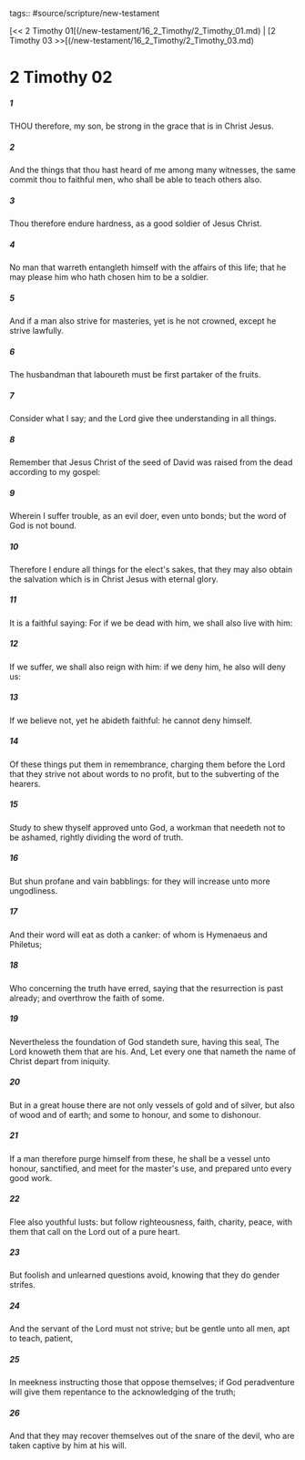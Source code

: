 tags:: #source/scripture/new-testament

[<< 2 Timothy 01[(/new-testament/16_2_Timothy/2_Timothy_01.md) | [2 Timothy 03 >>[(/new-testament/16_2_Timothy/2_Timothy_03.md)

# 2 Timothy 02

##### 1

THOU therefore, my son, be strong in the grace that is in Christ Jesus.

##### 2

And the things that thou hast heard of me among many witnesses, the same commit thou to faithful men, who shall be able to teach others also.

##### 3

Thou therefore endure hardness, as a good soldier of Jesus Christ.

##### 4

No man that warreth entangleth himself with the affairs of this life; that he may please him who hath chosen him to be a soldier.

##### 5

And if a man also strive for masteries, yet is he not crowned, except he strive lawfully.

##### 6

The husbandman that laboureth must be first partaker of the fruits.

##### 7

Consider what I say; and the Lord give thee understanding in all things.

##### 8

Remember that Jesus Christ of the seed of David was raised from the dead according to my gospel:

##### 9

Wherein I suffer trouble, as an evil doer, even unto bonds; but the word of God is not bound.

##### 10

Therefore I endure all things for the elect's sakes, that they may also obtain the salvation which is in Christ Jesus with eternal glory.

##### 11

It is a faithful saying: For if we be dead with him, we shall also live with him:

##### 12

If we suffer, we shall also reign with him: if we deny him, he also will deny us:

##### 13

If we believe not, yet he abideth faithful: he cannot deny himself.

##### 14

Of these things put them in remembrance, charging them before the Lord that they strive not about words to no profit, but to the subverting of the hearers.

##### 15

Study to shew thyself approved unto God, a workman that needeth not to be ashamed, rightly dividing the word of truth.

##### 16

But shun profane and vain babblings: for they will increase unto more ungodliness.

##### 17

And their word will eat as doth a canker: of whom is Hymenaeus and Philetus;

##### 18

Who concerning the truth have erred, saying that the resurrection is past already; and overthrow the faith of some.

##### 19

Nevertheless the foundation of God standeth sure, having this seal, The Lord knoweth them that are his. And, Let every one that nameth the name of Christ depart from iniquity.

##### 20

But in a great house there are not only vessels of gold and of silver, but also of wood and of earth; and some to honour, and some to dishonour.

##### 21

If a man therefore purge himself from these, he shall be a vessel unto honour, sanctified, and meet for the master's use, and prepared unto every good work.

##### 22

Flee also youthful lusts: but follow righteousness, faith, charity, peace, with them that call on the Lord out of a pure heart.

##### 23

But foolish and unlearned questions avoid, knowing that they do gender strifes.

##### 24

And the servant of the Lord must not strive; but be gentle unto all men, apt to teach, patient,

##### 25

In meekness instructing those that oppose themselves; if God peradventure will give them repentance to the acknowledging of the truth;

##### 26

And that they may recover themselves out of the snare of the devil, who are taken captive by him at his will.
